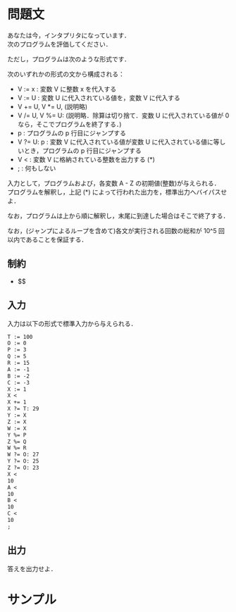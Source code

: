 問題文
=====
あなたは今，インタプリタになっています．  
次のプログラムを評価してください．  

ただし，プログラムは次のような形式です．  

次のいずれかの形式の文から構成される：  
- V := x : 変数 V に整数 x を代入する  
- V := U : 変数 U に代入されている値を，変数 V に代入する  
- V += U, V *= U, (説明略)  
- V /= U, V %= U: (説明略．除算は切り捨て．変数 U に代入されている値が 0 なら，そこでプログラムを終了する．)  
- p : プログラムの p 行目にジャンプする  
- V ?= U: p : 変数 V に代入されている値が変数 U に代入されている値に等しいとき，プログラムの p 行目にジャンプする  
- V < : 変数 V に格納されている整数を出力する (*)  
- ; : 何もしない  

入力として，プログラムおよび，各変数 A - Z の初期値(整数)が与えられる．  
プログラムを解釈し，上記 (*) によって行われた出力を，標準出力へバイパスせよ．  

なお，プログラムは上から順に解釈し，末尾に到達した場合はそこで終了する．  

なお，(ジャンプによるループを含めて)各文が実行される回数の総和が 10^5 回以内であることを保証する．  

制約
-----
- $$

入力
-----
入力は以下の形式で標準入力から与えられる．
```md
T := 100
O := 0
P := 3
Q := 5
R := 15
A := -1
B := -2
C := -3
X := 1
X <
X += 1
X ?= T: 29
Y := X
Z := X
W := X
Y %= P
Z %= Q
W %= R
W ?= O: 27
Y ?= O: 25
Z ?= O: 23
X <
10
A <
10
B <
10
C <
10
;
```

出力
-----
答えを出力せよ．  

サンプル
=====
```入力例1

```
```出力例1

```

